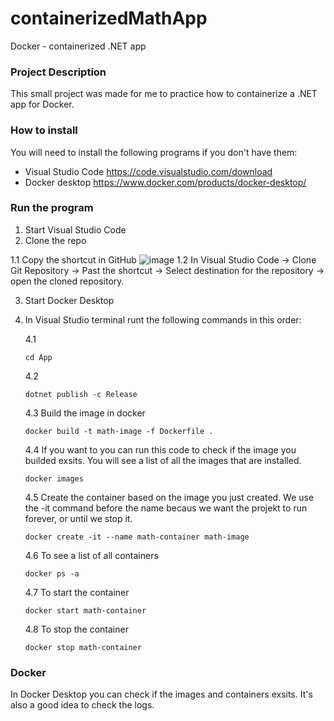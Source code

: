 # containerizedMathApp
Docker - containerized .NET app

### Project Description
This small project was made for me to practice how to containerize a .NET app for Docker.

### How to install
You will need to install the following programs if you don't have them:
- Visual Studio Code
  https://code.visualstudio.com/download
- Docker desktop
  https://www.docker.com/products/docker-desktop/

### Run the program
1.  Start Visual Studio Code
2.  Clone the repo
   
   1.1 Copy the shortcut in GitHub
   ![image](https://github.com/MalinHelo/containerizedMathApp/assets/130759636/eb6628da-a0e6-4309-9e6a-c2dbc5ba4101)
   1.2 In Visual Studio Code -> Clone Git Repository -> Past the shortcut -> Select destination for the             repository -> open the cloned repository.
   
3.  Start Docker Desktop
4.  In Visual Studio terminal runt the following commands in this order:
   
    4.1
    ```
    cd App
    ```
    4.2
    ```
    dotnet publish -c Release
    ```
    4.3
    Build the image in docker
    ```
    docker build -t math-image -f Dockerfile .
    ```
    4.4
    If you want to you can run this code to check if the image you builded exsits. You will see a list of      all the images that are installed.
    ```
    docker images
    ```
    4.5
    Create the container based on the image you just created.
    We use the -it command before the name becaus we want the projekt to run forever, or until we stop it.
    ```
    docker create -it --name math-container math-image
    ```
    4.6
    To see a list of all containers
    ```
    docker ps -a
    ```
    4.7
    To start the container
    ```
    docker start math-container
    ```
    4.8
    To stop the container
    ```
    docker stop math-container
    ```
### Docker
In Docker Desktop you can check if the images and containers exsits. It's also a good idea to check        the logs.
